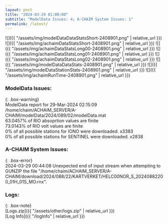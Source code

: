 ```yaml
---
layout: post
title: "2024-03-29 01:00:00"
subtitle: "ModelData Issues: 4; A-CHAIM System Issues: 1"
permalink: /latest/
---
```


![]({{ "/assets/img/modelDataDataStatsShort-2408901.png" | relative_url }})
![]({{ "/assets/img/achaimDataStatsShort-2408901.png" | relative_url }})
![]({{ "/assets/img/achaimDataStatsLong00-2408901.png" | relative_url }})
![]({{ "/assets/img/achaimDataStatsLong01-2408901.png" | relative_url }})
![]({{ "/assets/img/achaimDataStatsLong02-2408901.png" | relative_url }})
![]({{ "/assets/img/modelDataDataStats-2408901.png" | relative_url }})
![]({{ "/assets/img/modelDataStationStats-2408901.png" | relative_url }})
![]({{ "/assets/img/achaimRunTime-2408901.png" | relative_url }})


### ModelData Issues:  
  
{: .box-warning}  
 ModelData report for 29-Mar-2024 02:15:09   
 /home/chaim/ACHAIM_SERVER/A-CHAIM/modelData/2024/089/02/modelData.mat   
 63.0457% of RIO absoprtion values are finite   
 73.0143% of RIO volt values are finite   
 0% of all possible stations for IONO were downloaded. x3383   
 0% of all possible stations for SENTINEL were downloaded. x2838   
  
### A-CHAIM System Issues:  
  
{: .box-error}  
2024-03-29 00:44:08 Unexpected end of input stream when attempting to GUNZIP the file "/home/chaim/ACHAIM_SERVER/A-CHAIM/download/2024/088/22/KARTVERKET/HELC00NOR_S_20240882200_01H_01S_MO.rnx".  

### Logs:  
  
{: .box-note}  
[Logs.zip]({{ "/assets/other/logs.zip" | relative_url }})  
[Log Info]({{ "/logInfo" | relative_url }})  
